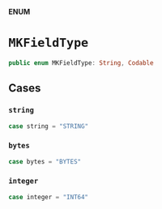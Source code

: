 **ENUM**

# `MKFieldType`

```swift
public enum MKFieldType: String, Codable
```

## Cases
### `string`

```swift
case string = "STRING"
```

### `bytes`

```swift
case bytes = "BYTES"
```

### `integer`

```swift
case integer = "INT64"
```
